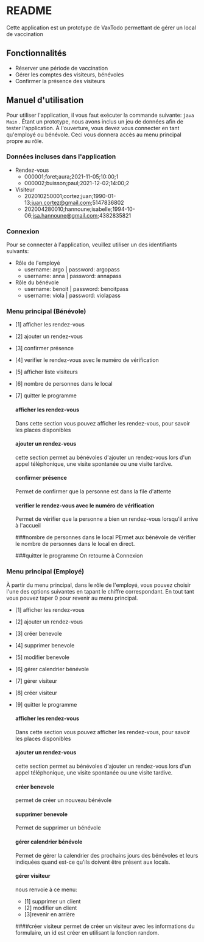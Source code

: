 # README

Cette application est un prototype de VaxTodo permettant de gérer un local de vaccination

## Fonctionnalités

- Réserver une période de vaccination
- Gérer les comptes des visiteurs, bénévoles
- Confirmer la présence des visiteurs

## Manuel d'utilisation

Pour utiliser l'application, il vous faut exécuter la commande suivante: `java Main` .
Étant un prototype, nous avons inclus un jeu de données afin de tester l'application.
À l'ouverture, vous devez vous connecter en tant qu'employé ou bénévole. Ceci vous donnera accès
au menu principal propre au rôle.

### Données incluses dans l'application

- Rendez-vous
  - 000001;foret;aura;2021-11-05;10:00;1
  - 000002;buisson;paul;2021-12-02;14:00;2
- Visiteur
  - 202010250001;cortez;juan;1990-01-13;juan.cortez@gmail.com;5147836802
  - 202004280010;hannoune;isabelle;1994-10-06;isa.hannoune@gmail.com;4382835821


### Connexion

Pour se connecter à l'application, veuillez utiliser un des identifiants suivants:

- Rôle de l'employé
  - username: argo | password: argopass
  - username: anna | password: annapass
- Rôle du bénévole
  - username: benoit | password: benoitpass
  - username: viola | password: violapass

### Menu principal (Bénévole)
- [1] afficher les rendez-vous
- [2] ajouter un rendez-vous
- [3] confirmer présence
- [4] verifier le rendez-vous avec le numéro de vérification
- [5] afficher liste visiteurs
- [6] nombre de personnes dans le local
- [7] quitter le programme

    #### afficher les rendez-vous
    Dans cette section vous pouvez afficher les rendez-vous, pour savoir les places disponibles

    #### ajouter un rendez-vous
    cette section permet au bénévoles d'ajouter un rendez-vous lors d'un appel téléphonique, une visite spontanée ou une
    visite tardive.

    #### confirmer présence
    Permet de confirmer que la personne est dans la file d'attente

    #### verifier le rendez-vous avec le numéro de vérification
    Permet de vérifier que la personne a bien un rendez-vous lorsqu'il arrive à l'accueil

    ###nombre de personnes dans le local
    PErmet aux bénévole de vérifier le nombre de personnes dans le local en direct.

    ###quitter le programme
    On retourne à Connexion

### Menu principal (Employé)

À partir du menu principal, dans le rôle de l'employé, vous pouvez choisir l'une des options suivantes en tapant le chiffre correspondant.
En tout tant vous pouvez taper 0 pour revenir au menu principal.

- [1] afficher les rendez-vous
- [2] ajouter un rendez-vous
- [3] créer benevole
- [4] supprimer benevole
- [5] modifier benevole
- [6] gérer calendrier bénévole
- [7] gérer visiteur
- [8] créer visiteur
- [9] quitter le programme

    #### afficher les rendez-vous
    Dans cette section vous pouvez afficher les rendez-vous, pour savoir les places disponibles

    #### ajouter un rendez-vous
    cette section permet au bénévoles d'ajouter un rendez-vous lors d'un appel téléphonique, une visite spontanée ou une
    visite tardive.

    #### créer benevole
    permet de créer un nouveau bénévole

    #### supprimer benevole
    Permet de supprimer un bénévole

    #### gérer calendrier bénévole
    Permet de gérer la calendrier des prochains jours des bénévoles et leurs indiquées quand est-ce qu'ils doivent
    être présent aux locals.

    #### gérer visiteur
   nous renvoie à ce menu:
   - [1] supprimer un client
   - [2] modifier un client
   - [3]revenir en arrière

    ####créer visiteur
    permet de créer un visiteur avec les informations du formulaire, un id est créer en utilisant la fonction random.